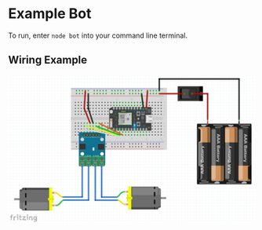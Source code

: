 # Example Bot

To run, enter `node bot` into your command line terminal.

## Wiring Example
![Wiring Diagram](./wiring-diagram.png)
